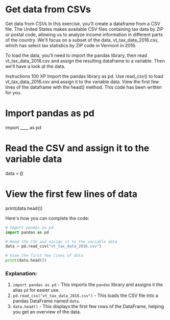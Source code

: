 # Get data from CSVs

Get data from CSVs
In this exercise, you'll create a dataframe from a CSV file. The United States makes available CSV files containing tax data by ZIP or postal code, allowing us to analyze income information in different parts of the country. We'll focus on a subset of the data, vt_tax_data_2016.csv, which has select tax statistics by ZIP code in Vermont in 2016.

To load the data, you'll need to import the pandas library, then read vt_tax_data_2016.csv and assign the resulting dataframe to a variable. Then we'll have a look at the data.

Instructions
100 XP
Import the pandas library as pd.
Use read_csv() to load vt_tax_data_2016.csv and assign it to the variable data.
View the first few lines of the dataframe with the head() method. This code has been written for you.

# Import pandas as pd
import ____ as pd

# Read the CSV and assign it to the variable data
data = ____(____)

# View the first few lines of data
print(data.head())

Here's how you can complete the code:

```python
# Import pandas as pd
import pandas as pd

# Read the CSV and assign it to the variable data
data = pd.read_csv("vt_tax_data_2016.csv")

# View the first few lines of data
print(data.head())
```

### Explanation:
1. `import pandas as pd` - This imports the `pandas` library and assigns it the alias `pd` for easier use.
2. `pd.read_csv("vt_tax_data_2016.csv")` - This loads the CSV file into a pandas DataFrame named `data`.
3. `data.head()` - This displays the first few rows of the DataFrame, helping you get an overview of the data.
